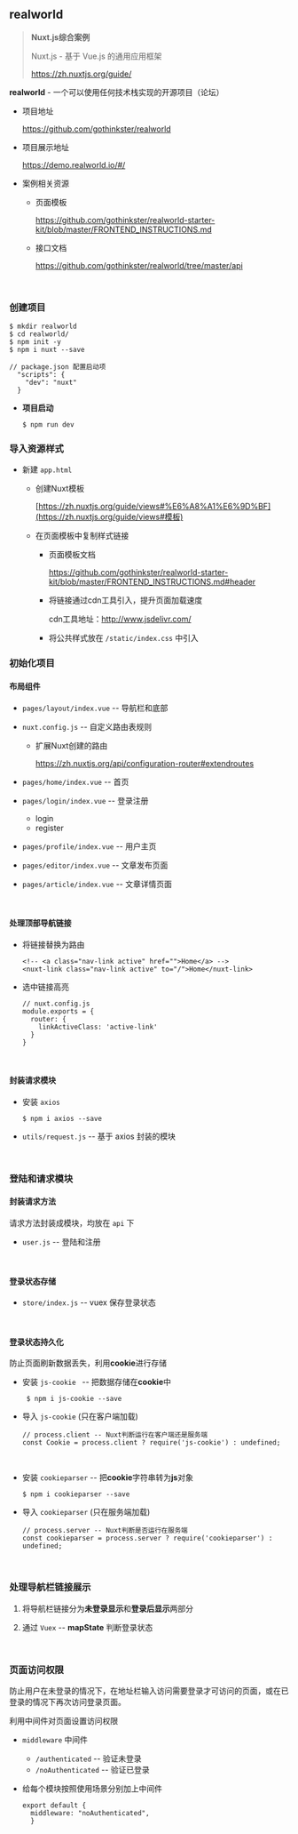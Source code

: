 ## realworld

> **Nuxt.js综合案例**
>
> Nuxt.js - 基于 Vue.js 的通用应用框架
>
> https://zh.nuxtjs.org/guide/

**realworld** - 一个可以使用任何技术栈实现的开源项目（论坛）

- 项目地址

  https://github.com/gothinkster/realworld

- 项目展示地址

  https://demo.realworld.io/#/

- 案例相关资源

  - 页面模板

    https://github.com/gothinkster/realworld-starter-kit/blob/master/FRONTEND_INSTRUCTIONS.md

  - 接口文档

    https://github.com/gothinkster/realworld/tree/master/api

    ​	

### 创建项目

```
$ mkdir realworld
$ cd realworld/
$ npm init -y
$ npm i nuxt --save
```

```
// package.json 配置启动项
  "scripts": {
    "dev": "nuxt"
  }
```

- **项目启动**

  ```
  $ npm run dev
  ```

  

### 导入资源样式

- 新建 `app.html`

  - 创建Nuxt模板

    [https://zh.nuxtjs.org/guide/views#%E6%A8%A1%E6%9D%BF](https://zh.nuxtjs.org/guide/views#模板)

  - 在页面模板中复制样式链接

    - 页面模板文档

      https://github.com/gothinkster/realworld-starter-kit/blob/master/FRONTEND_INSTRUCTIONS.md#header

    - 将链接通过cdn工具引入，提升页面加载速度

      cdn工具地址：http://www.jsdelivr.com/

    - 将公共样式放在 `/static/index.css` 中引入



### 初始化项目

#### 布局组件

- `pages/layout/index.vue` -- 导航栏和底部

- `nuxt.config.js` -- 自定义路由表规则

  - 扩展Nuxt创建的路由

    https://zh.nuxtjs.org/api/configuration-router#extendroutes

- `pages/home/index.vue` -- 首页

- `pages/login/index.vue` -- 登录注册
  - login
  - register
  
- `pages/profile/index.vue` -- 用户主页

- `pages/editor/index.vue` -- 文章发布页面

- `pages/article/index.vue` -- 文章详情页面

  ​		

#### 处理顶部导航链接

- 将链接替换为路由

    ```
    <!-- <a class="nav-link active" href="">Home</a> -->
    <nuxt-link class="nav-link active" to="/">Home</nuxt-link>
    ```

- 选中链接高亮

    ```
    // nuxt.config.js
    module.exports = {
      router: {
        linkActiveClass: 'active-link'
      }
    }
    ```
    
    ​	

#### 封装请求模块

- 安装 `axios`

  ```
  $ npm i axios --save
  ```

- `utils/request.js` -- 基于 axios 封装的模块

  ​	

### 登陆和请求模块

#### 封装请求方法

请求方法封装成模块，均放在 `api` 下

- `user.js` -- 登陆和注册

  ​	

#### 登录状态存储

- `store/index.js` -- vuex 保存登录状态

  ​	

#### 登录状态持久化

防止页面刷新数据丢失，利用**cookie**进行存储

- 安装 `js-cookie ` -- 把数据存储在**cookie**中

  ```
   $ npm i js-cookie --save
  ```

- 导入 `js-cookie` (只在客户端加载)

  ```
  // process.client -- Nuxt判断运行在客户端还是服务端
  const Cookie = process.client ? require('js-cookie') : undefined;
  ```

  ​		

- 安装 `cookieparser` -- 把**cookie**字符串转为**js**对象

  ```
  $ npm i cookieparser --save
  ```

- 导入 `cookieparser` (只在服务端加载)

  ```
  // process.server -- Nuxt判断是否运行在服务端
  const cookieparser = process.server ? require('cookieparser') : undefined;
  ```

  ​		

### 处理导航栏链接展示

1. 将导航栏链接分为**未登录显示**和**登录后显示**两部分

2. 通过 `Vuex` -- **mapState** 判断登录状态 

   ​	

### 页面访问权限

防止用户在未登录的情况下，在地址栏输入访问需要登录才可访问的页面，或在已登录的情况下再次访问登录页面。

利用中间件对页面设置访问权限

- `middleware` 中间件

  - `/authenticated` -- 验证未登录
  - `/noAuthenticated` -- 验证已登录

- 给每个模块按照使用场景分别加上中间件

  ```
  export default {
    middleware: "noAuthenticated",
    }
  ```

  

